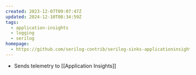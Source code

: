 ```yaml
---
created: 2023-12-07T09:07:47Z
updated: 2024-12-10T08:34:59Z
tags:
  - application-insights
  - logging
  - serilog
homepage:
  - https://github.com/serilog-contrib/serilog-sinks-applicationinsights
---
```

- Sends telemetry to [[Application Insights]]
